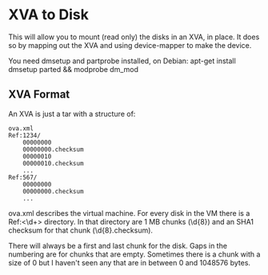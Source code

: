 XVA to Disk
=========

This will allow you to mount (read only) the disks in an XVA, in place. It does 
so by mapping out the XVA and using device-mapper to make the device. 

You need dmsetup and partprobe installed, on Debian: 
    apt-get install dmsetup parted && modprobe dm_mod

XVA Format
----------


An XVA is just a tar with a structure of:

    ova.xml
    Ref:1234/
        00000000
        00000000.checksum
        00000010
        00000010.checksum
        ...
    Ref:567/
        00000000
        00000000.checksum
        ...

ova.xml describes the virtual machine. For every disk in the VM there is
a Ref:<\d+> directory. In that directory are 1 MB chunks (\d{8}) and an
SHA1 checksum for that chunk (\d{8}.checksum).

There will always be a first and last chunk for the disk. Gaps in the
numbering are for chunks that are empty. Sometimes there is a chunk with a
size of 0 but I haven't seen any that are in between 0 and 1048576 bytes.
